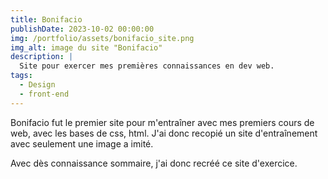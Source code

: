 ```yaml
---
title: Bonifacio
publishDate: 2023-10-02 00:00:00
img: /portfolio/assets/bonifacio_site.png
img_alt: image du site "Bonifacio"
description: |
  Site pour exercer mes premières connaissances en dev web.
tags:
  - Design
  - front-end
---
```


Bonifacio fut le premier site pour m'entraîner avec mes premiers cours de web, avec les bases de css, html. J'ai donc recopié un site d'entraînement avec seulement une image a imité.

Avec dès connaissance sommaire, j'ai donc recréé ce site d'exercice.